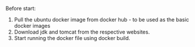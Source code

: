 Before start:
1. Pull the ubuntu docker image from docker hub - to be used as the basic docker images
2. Download jdk and tomcat from the respective websites.
3. Start running the docker file using docker build.
